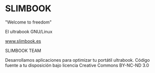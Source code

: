 # SLIMBOOK
"Welcome to freedom"

El ultrabook GNU/Linux

www.slimbook.es

SLIMBOOK TEAM

Desarrollamos aplicaciones para optimizar tu portátil ultrabook.
Código fuente a tu disposición bajo licencia Creative Commons BY-NC-ND 3.0
